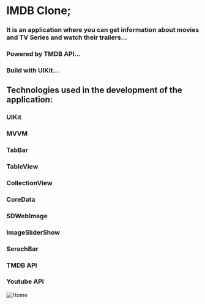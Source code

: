 # IMDB Clone;
### It is an application where you can get information about movies and TV Series and watch their trailers...
### Powered by TMDB API...
### Build with UIKit...

## Technologies used in the development of the application:
### UIKit
### MVVM
### TabBar
### TableView
### CollectionView
### CoreData
### SDWebImage
### ImageSliderShow
### SerachBar
### TMDB API
### Youtube API

![Home](https://user-images.githubusercontent.com/104249732/223573871-73b18ffb-c9eb-4498-9ab5-86c45264ed4e.png)
